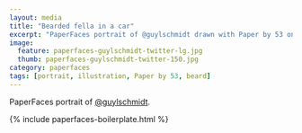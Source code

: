 ```yaml
---
layout: media
title: "Bearded fella in a car"
excerpt: "PaperFaces portrait of @guylschmidt drawn with Paper by 53 on an iPad."
image: 
  feature: paperfaces-guylschmidt-twitter-lg.jpg
  thumb: paperfaces-guylschmidt-twitter-150.jpg
category: paperfaces
tags: [portrait, illustration, Paper by 53, beard]
---
```


PaperFaces portrait of [@guylschmidt](http://twitter.com/guylschmidt).

{% include paperfaces-boilerplate.html %}